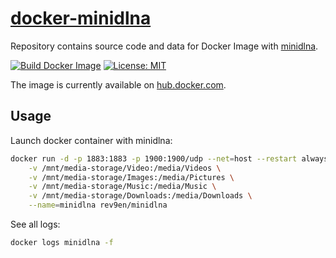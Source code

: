 # [docker-minidlna][github-repo]

Repository contains source code and data for Docker Image with [minidlna][minidlna-site].

[![Build Docker Image](https://github.com/revgen/docker/actions/workflows/docker-minidlna.yml/badge.svg)](https://github.com/revgen/docker/actions/workflows/docker-minidlna.yml)
[![License: MIT](https://img.shields.io/badge/License-MIT-yellow.svg)](https://opensource.org/licenses/MIT)

The image is currently available on [hub.docker.com][minidlna-hub].

## Usage

Launch docker container with minidlna:
```bash
docker run -d -p 1883:1883 -p 1900:1900/udp --net=host --restart always \
    -v /mnt/media-storage/Video:/media/Videos \
    -v /mnt/media-storage/Images:/media/Pictures \
    -v /mnt/media-storage/Music:/media/Music \
    -v /mnt/media-storage/Downloads:/media/Downloads \
    --name=minidlna rev9en/minidlna
```

See all logs:
```bash
docker logs minidlna -f
```


[minidlna-site]: https://help.ubuntu.com/community/MiniDLNA
[minidlna-hub]: https://hub.docker.com/r/rev9en/minidlna/
[github-repo]: https://github.com/revgen/docker/docker-minidlna/
